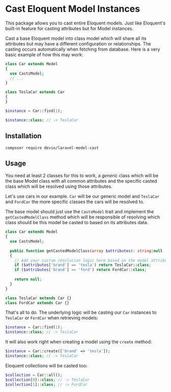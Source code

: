 # Cast Eloquent Model Instances

This package allows you to cast entire Eloquent models. Just like Eloquent's built-in feature for casting attributes but for Model instances.

Cast a base Eloquent model into class model which will share all its attributes but may have a different configuration or relationships. The casting occurs automatically when fetching from database. Here is a very basic example of how this may work:

```php
class Car extends Model
{
  use CastsModel;
  // ...
}

class TeslaCar extends Car 
{
}

$instance = Car::find(1);

$instance::class; // -> TeslaCar
```

## Installation

```shell
composer require devio/laravel-model-cast
```


## Usage

You need at least 2 classes for this to work, a *generic* class which will be the base Model class with all common attributes and the specific casted class which will be resolved using those attributes.

Let's use cars in our example. `Car` will be our generic model and `TeslaCar` and `FordCar` the more specific classes the cars will be resolved to.

The base model should just use the `CastsModel` trait and implement the `getCastedModelClass` method which will be responsible of resolving which class should be this model be casted to based on its attributes data.

```php
class Car extends Model
{
  use CastsModel;
  
  public function getCastedModelClass(array $attributes): string|null 
  {
    // Add your custom resolution logic here based on the model attributes
    if ($attributes['brand'] == 'tesla') return TeslaCar::class;
    if ($attributes['brand'] == 'ford') return FordCar::class;
    
    return null;
  }
}

class TeslaCar extends Car {}
class FordCar extends Car {}


```

That's all to do. The underlying logic will be casting our `Car` instances to `TeslaCar` or `FordCar` when retrieving models:

```php
$instance = Car::find(1); 
$instance::class; // -> TeslaCar
```

It will also work right when creating a model using the `create` method:

```php
$instance = Car::create(['brand' => 'tesla']);
$instance::class; // -> TeslaCar
```

Eloquent collections will be casted too:

```php
$collection = Car::all();
$collection[0]::class; // -> TeslaCar
$collection[1]::class; // -> FordCar
```
